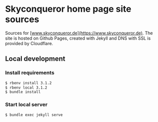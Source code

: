 # Skyconqueror home page site sources

Sources for [www.skyconqueror.de](https://www.skyconqueror.de). The site is hosted on Github Pages, created with Jekyll and DNS with SSL is provided by Cloudflare.

## Local development

### Install requirements

```bash
$ rbenv install 3.1.2
$ rbenv local 3.1.2
$ bundle install
```

### Start local server

```bash
$ bundle exec jekyll serve
```

